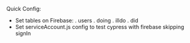 Quick Config:

-   Set tables on Firebase:
    . users
    . doing
    . illdo
    . did
-   Set serviceAccount.js
    config to test cypress with firebase skipping signIn

